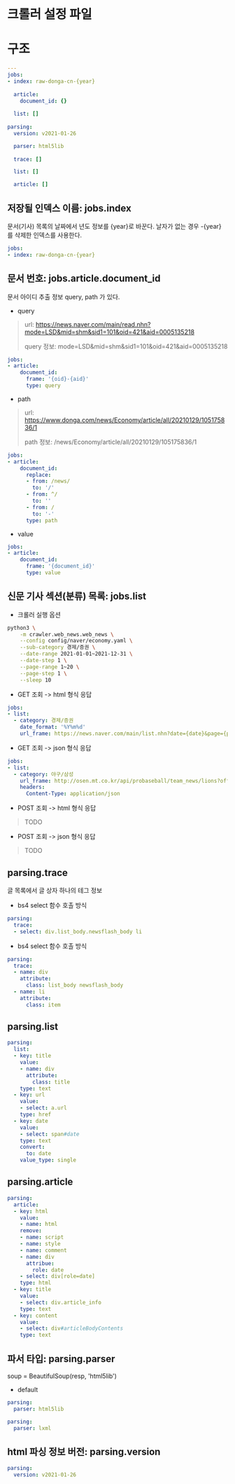
# 크롤러 설정 파일

# 구조

```yaml
---
jobs:
- index: raw-donga-cn-{year}
  
  article: 
    document_id: {}
      
  list: []
  
parsing:
  version: v2021-01-26

  parser: html5lib
  
  trace: []

  list: []

  article: []
```

## 저장될 인덱스 이름: jobs.index

문서(기사) 목록의 날짜에서 년도 정보를 {year}로 바꾼다.
날자가 없는 경우 -{year} 를 삭제한 인덱스를 사용한다.

```yaml
jobs:
- index: raw-donga-cn-{year}
```

## 문서 번호: jobs.article.document_id

문서 아이디 추출 정보 query, path 가 있다. 

* query 

> url: https://news.naver.com/main/read.nhn?mode=LSD&mid=shm&sid1=101&oid=421&aid=0005135218
>
> query 정보: mode=LSD&mid=shm&sid1=101&oid=421&aid=0005135218

```yaml
jobs:
- article:
    document_id:
      frame: '{oid}-{aid}'
      type: query
```

* path 

> url: https://www.donga.com/news/Economy/article/all/20210129/105175836/1
> 
> path 정보: /news/Economy/article/all/20210129/105175836/1

```yaml
jobs:
- article:
    document_id:
      replace:
      - from: /news/
        to: '/'
      - from: ^/
        to: ''
      - from: /
        to: '-'
      type: path
```

* value

```yaml
jobs:
- article:
    document_id:
      frame: '{document_id}'
      type: value
```

## 신문 기사 섹션(분류) 목록: jobs.list

* 크롤러 실행 옵션

```bash
python3 \
    -m crawler.web_news.web_news \
    --config config/naver/economy.yaml \
    --sub-category 경제/증권 \
    --date-range 2021-01-01~2021-12-31 \
    --date-step 1 \
    --page-range 1~20 \
    --page-step 1 \
    --sleep 10
```

* GET 조회 -> html 형식 응답

```yaml
jobs:
- list:
  - category: 경제/증권
    date_format: '%Y%m%d'
    url_frame: https://news.naver.com/main/list.nhn?date={date}&page={page}
```

* GET 조회 -> json 형식 응답

```yaml
jobs:
- list:
  - category: 야구/삼성
    url_frame: http://osen.mt.co.kr/api/probaseball/team_news/lions?offset={page}
    headers:
      Content-Type: application/json
```

* POST 조회 -> html 형식 응답

> TODO

* POST 조회 -> json 형식 응답

> TODO

## parsing.trace

글 목록에서 글 상자 하나의 테그 정보 

* bs4 select 함수 호촐 방식

```yaml
parsing:
  trace:
  - select: div.list_body.newsflash_body li
```

* bs4 select 함수 호촐 방식

```yaml
parsing:
  trace:
  - name: div
    attribute:
      class: list_body newsflash_body
  - name: li
    attribute:
      class: item
```

## parsing.list

```yaml
parsing:
  list:
  - key: title
    value:
    - name: div
      attribute:
        class: title
    type: text
  - key: url
    value:
    - select: a.url
    type: href
  - key: date
    value:
    - select: span#date
    type: text
    convert:
      to: date
    value_type: single
```

## parsing.article

```yaml
parsing:
  article:
  - key: html
    value:
    - name: html
    remove:
    - name: script
    - name: style
    - name: comment
    - name: div
      attribue:
        role: date
    - select: div[role=date]
    type: html
  - key: title
    value:
    - select: div.article_info
    type: text
  - key: content
    value:
    - select: div#articleBodyContents
    type: text
```

## 파서 타입: parsing.parser

soup = BeautifulSoup(resp, 'html5lib')

* default

```yaml
parsing:
  parser: html5lib
```

```yaml
parsing:
  parser: lxml
```

## html 파싱 정보 버전: parsing.version

```yaml
parsing:
  version: v2021-01-26
```
